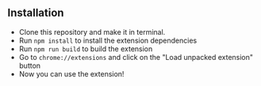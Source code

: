 ## Installation
- Clone this repository and make it in terminal.
- Run `npm install` to install the extension dependencies
- Run `npm run build` to build the extension
- Go to `chrome://extensions` and click on the "Load unpacked extension" button
- Now you can use the extension!